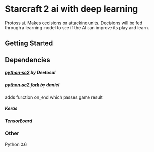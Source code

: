# Starcraft 2 ai with deep learning

Protoss ai. Makes decisions on attacking units.
Decisions will be fed through a learning model to see if the AI can improve its play and learn.

## Getting Started

## Dependencies
##### [python-sc2](https://github.com/Dentosal/python-sc2) by Dentosal

##### [python-sc2 fork](https://github.com/daniel-kukiela/python-sc2) by daniel
adds function on_end which passes game result

##### Keras

##### TensorBoard

### Other
Python 3.6